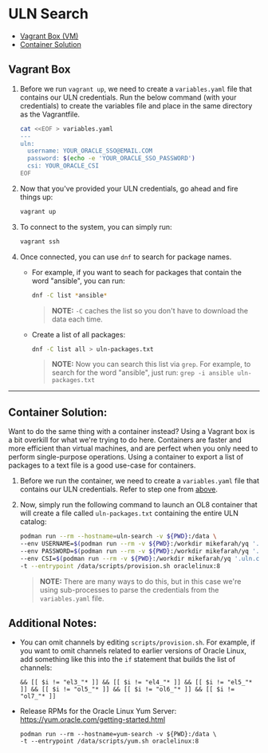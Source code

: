 # ULN Search

- [Vagrant Box (VM)](#vagrant-box)
- [Container Solution](#container-solution)

## Vagrant Box

1. Before we run `vagrant up`, we need to create a `variables.yaml` file that contains our ULN credentials. Run the below command (with your credentials) to create the variables file and place in the same directory as the Vagrantfile.

    ```bash
    cat <<EOF > variables.yaml
    ---
    uln:
      username: YOUR_ORACLE_SSO@EMAIL.COM
      password: $(echo -e 'YOUR_ORACLE_SSO_PASSWORD')
      csi: YOUR_ORACLE_CSI
    EOF
    ```

1. Now that you've provided your ULN credentials, go ahead and fire things up:

    ```bash
    vagrant up
    ```

1. To connect to the system, you can simply run:

    ```bash
    vagrant ssh
    ```

1. Once connected, you can use `dnf` to search for package names.

    - For example, if you want to seach for packages that contain the word "ansible", you can run:

        ```bash
        dnf -C list *ansible*
        ```
        > **NOTE:** `-C` caches the list so you don't have to download the data each time.

    - Create a list of all packages:

        ```bash
        dnf -C list all > uln-packages.txt
        ```
        > **NOTE:** Now you can search this list via `grep`. For example, to search for the word "ansible", just run: `grep -i ansible uln-packages.txt`

---

## Container Solution:

Want to do the same thing with a container instead? Using a Vagrant box is a bit overkill for what we're trying to do here. Containers are faster and more efficient than virtual machines, and are perfect when you only need to perform single-purpose operations. Using a container to export a list of packages to a text file is a good use-case for containers.

1. Before we run the container, we need to create a `variables.yaml` file that contains our ULN credentials. Refer to step one from [above](#uln-search).

1. Now, simply run the following command to launch an OL8 container that will create a file called `uln-packages.txt` containing the entire ULN catalog:

    ```bash
    podman run --rm --hostname=uln-search -v ${PWD}:/data \
    --env USERNAME=$(podman run --rm -v ${PWD}:/workdir mikefarah/yq '.uln.username' variables.yaml) \
    --env PASSWORD=$(podman run --rm -v ${PWD}:/workdir mikefarah/yq '.uln.password' variables.yaml) \
    --env CSI=$(podman run --rm -v ${PWD}:/workdir mikefarah/yq '.uln.csi' variables.yaml) \
    -t --entrypoint /data/scripts/provision.sh oraclelinux:8
    ```

    > **NOTE:** There are many ways to do this, but in this case we're using sub-processes to parse the credentials from the `variables.yaml` file. 

## Additional Notes:

- You can omit channels by editing `scripts/provision.sh`. For example, if you want to omit channels related to earlier versions  of Oracle Linux, add something like this into the `if` statement that builds the list of channels:

    ```
    && [[ $i != "el3_"* ]] && [[ $i != "el4_"* ]] && [[ $i != "el5_"* ]] && [[ $i != "ol5_"* ]] && [[ $i != "ol6_"* ]] && [[ $i != "ol7_"* ]]
    ```

- Release RPMs for the Oracle Linux Yum Server: https://yum.oracle.com/getting-started.html

    ```
    podman run --rm --hostname=yum-search -v ${PWD}:/data \
    -t --entrypoint /data/scripts/yum.sh oraclelinux:8
    ```
